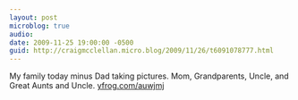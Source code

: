 ```yaml
---
layout: post
microblog: true
audio: 
date: 2009-11-25 19:00:00 -0500
guid: http://craigmcclellan.micro.blog/2009/11/26/t6091078777.html
---
```

My family today minus Dad taking pictures. Mom, Grandparents, Uncle, and Great Aunts and Uncle.  [yfrog.com/auwjmj](http://yfrog.com/auwjmj)
